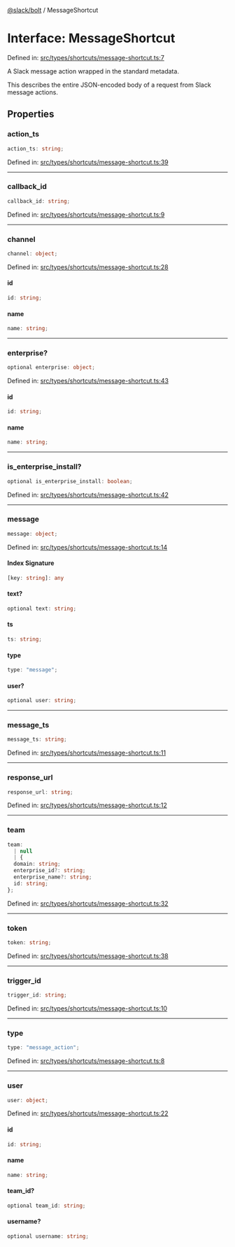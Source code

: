 [@slack/bolt](../index.md) / MessageShortcut

# Interface: MessageShortcut

Defined in: [src/types/shortcuts/message-shortcut.ts:7](https://github.com/slackapi/bolt-js/blob/main/src/types/shortcuts/message-shortcut.ts#L7)

A Slack message action wrapped in the standard metadata.

This describes the entire JSON-encoded body of a request from Slack message actions.

## Properties

### action\_ts

```ts
action_ts: string;
```

Defined in: [src/types/shortcuts/message-shortcut.ts:39](https://github.com/slackapi/bolt-js/blob/main/src/types/shortcuts/message-shortcut.ts#L39)

***

### callback\_id

```ts
callback_id: string;
```

Defined in: [src/types/shortcuts/message-shortcut.ts:9](https://github.com/slackapi/bolt-js/blob/main/src/types/shortcuts/message-shortcut.ts#L9)

***

### channel

```ts
channel: object;
```

Defined in: [src/types/shortcuts/message-shortcut.ts:28](https://github.com/slackapi/bolt-js/blob/main/src/types/shortcuts/message-shortcut.ts#L28)

#### id

```ts
id: string;
```

#### name

```ts
name: string;
```

***

### enterprise?

```ts
optional enterprise: object;
```

Defined in: [src/types/shortcuts/message-shortcut.ts:43](https://github.com/slackapi/bolt-js/blob/main/src/types/shortcuts/message-shortcut.ts#L43)

#### id

```ts
id: string;
```

#### name

```ts
name: string;
```

***

### is\_enterprise\_install?

```ts
optional is_enterprise_install: boolean;
```

Defined in: [src/types/shortcuts/message-shortcut.ts:42](https://github.com/slackapi/bolt-js/blob/main/src/types/shortcuts/message-shortcut.ts#L42)

***

### message

```ts
message: object;
```

Defined in: [src/types/shortcuts/message-shortcut.ts:14](https://github.com/slackapi/bolt-js/blob/main/src/types/shortcuts/message-shortcut.ts#L14)

#### Index Signature

```ts
[key: string]: any
```

#### text?

```ts
optional text: string;
```

#### ts

```ts
ts: string;
```

#### type

```ts
type: "message";
```

#### user?

```ts
optional user: string;
```

***

### message\_ts

```ts
message_ts: string;
```

Defined in: [src/types/shortcuts/message-shortcut.ts:11](https://github.com/slackapi/bolt-js/blob/main/src/types/shortcuts/message-shortcut.ts#L11)

***

### response\_url

```ts
response_url: string;
```

Defined in: [src/types/shortcuts/message-shortcut.ts:12](https://github.com/slackapi/bolt-js/blob/main/src/types/shortcuts/message-shortcut.ts#L12)

***

### team

```ts
team: 
  | null
  | {
  domain: string;
  enterprise_id?: string;
  enterprise_name?: string;
  id: string;
};
```

Defined in: [src/types/shortcuts/message-shortcut.ts:32](https://github.com/slackapi/bolt-js/blob/main/src/types/shortcuts/message-shortcut.ts#L32)

***

### token

```ts
token: string;
```

Defined in: [src/types/shortcuts/message-shortcut.ts:38](https://github.com/slackapi/bolt-js/blob/main/src/types/shortcuts/message-shortcut.ts#L38)

***

### trigger\_id

```ts
trigger_id: string;
```

Defined in: [src/types/shortcuts/message-shortcut.ts:10](https://github.com/slackapi/bolt-js/blob/main/src/types/shortcuts/message-shortcut.ts#L10)

***

### type

```ts
type: "message_action";
```

Defined in: [src/types/shortcuts/message-shortcut.ts:8](https://github.com/slackapi/bolt-js/blob/main/src/types/shortcuts/message-shortcut.ts#L8)

***

### user

```ts
user: object;
```

Defined in: [src/types/shortcuts/message-shortcut.ts:22](https://github.com/slackapi/bolt-js/blob/main/src/types/shortcuts/message-shortcut.ts#L22)

#### id

```ts
id: string;
```

#### name

```ts
name: string;
```

#### team\_id?

```ts
optional team_id: string;
```

#### username?

```ts
optional username: string;
```
